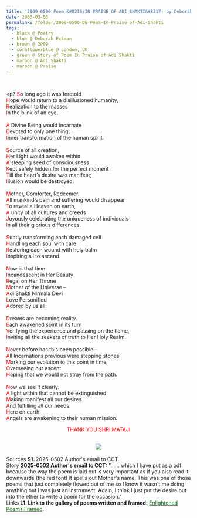 ```yaml
---
title: '2009-0500 Poem &#8216;IN PRAISE OF ADI SHAKTI&#8217; by Deborah Eckman, London, UK'
date: 2003-03-03
permalink: /folder/2009-0500-DE-Poem-In-Praise-of-Adi-Shakti
tags:
  - black @ Poetry
  - blue @ Deborah Eckman
  - brown @ 2009
  - cornflowerblue @ London, UK
  - green @ Story of Poem In Praise of Adi Shakti  
  - maroon @ Adi Shakti
  - maroon @ Praise
---
```


<br>

<p?
<font color="Red">S</font>o long ago it was foretold<br>
<font color="Red">H</font>ope would return to a disillusioned humanity,<br>
<font color="Red">R</font>ealization to the masses<br>
<font color="Red">I</font>n the blink of an eye.<br>
<br>
<font color="Red">A</font> Divine Being would incarnate<br>
<font color="Red">D</font>evoted to only one thing:<br>
<font color="Red">I</font>nner transformation of the human spirit.<br>
<br>
<font color="Red">S</font>ource of all creation,<br>
<font color="Red">H</font>er Light would awaken within<br>
<font color="Red">A</font> sleeping seed of consciousness<br>
<font color="Red">K</font>ept safely hidden for the perfect moment<br>
<font color="Red">T</font>ill the heart’s desire was manifest;<br>
<font color="Red">I</font>llusion would be destroyed.<br>
<br>
<font color="Red">M</font>other, Comforter, Redeemer.<br>
<font color="Red">A</font>ll mankind’s pain and suffering would disappear<br>
<font color="Red">T</font>o reveal a Heaven on earth,<br>
<font color="Red">A</font> unity of all cultures and creeds<br>
<font color="Red">J</font>oyously celebrating the uniqueness of individuals<br>
<font color="Red">I</font>n all their glorious differences.<br>
<br>
<font color="Red">S</font>ubtly transforming each damaged cell<br>
<font color="Red">H</font>andling each soul with care<br>
<font color="Red">R</font>estoring each wound with holy balm<br>
<font color="Red">I</font>nspiring all to ascend.<br>
<br>
<font color="Red">N</font>ow is that time.<br>
<font color="Red">I</font>ncandescent in Her Beauty<br>
<font color="Red">R</font>egal on Her Throne<br>
<font color="Red">M</font>other of the Universe –<br>
<font color="Red">A</font>di Shakti Nirmala Devi<br>
<font color="Red">L</font>ove Personified<br>
<font color="Red">A</font>dored by us all.<br>
<br>
<font color="Red">D</font>reams are becoming reality.<br>
<font color="Red">E</font>ach awakened spirit in its turn<br>
<font color="Red">V</font>erifying the experience and passing on the flame,<br>
<font color="Red">I</font>nviting all the seekers of truth to Her Holy Realm.<br>
<br>
<font color="Red">N</font>ever before has this been possible –<br>
<font color="Red">A</font>ll Incarnations previous were stepping stones<br>
<font color="Red">M</font>arking our evolution to this point in time,<br>
<font color="Red">O</font>verseeing our ascent<br>
<font color="Red">H</font>oping that we would not stray from the path.<br>
<br>
<font color="Red">N</font>ow we see it clearly.<br>
<font color="Red">A</font> light within that cannot be extinguished<br>
<font color="Red">M</font>aking manifest all our desires<br>
<font color="Red">A</font>nd fulfilling all our needs.<br>
<font color="Red">H</font>ere on earth<br>
<font color="Red">A</font>ngels are awakening to their human mission.<br>
</p>

<p style="text-align:center;"><font color="Red">THANK YOU SHRI MATAJI</font>
</p>

<br>

<div style="text-align: center"><img src="https://pub-419291371d4c44a1b438e7d5a9e4e904.r2.dev/2009-0500_Poem_'In_praise_of_Adi_Shakti'_by_Deborah_Eckman_London_UK.jpg" /></div>

<br>

<wave-list>
<list-title color="DarkSeaGreen" width="40">Sources</list-title>
  <list-item color="BlanchedAlmond"  width="280"><b>S1. </b> 2025-0502 Author's email to CCT.</list-item>
</wave-list>

<br>

<wave-list>
<list-title color="DarkSeaGreen" width="25">Story</list-title>
  <list-item color="BlanchedAlmond"  width="280"><b>2025-0502 Author's email to CCT:</b> "...... which I have put as a pdf because the way the poem is laid out is very important as if you also read it downwards (the red font) it spells out Mother's name. This was one of those poems that just completely flowed out of me so I know it wasn't me doing anything but I was just an instrument. Again, I think I just put the desire out into the ether to write a poem for the occasion."</list-item>
</wave-list>

<br>

<wave-list>
<list-title color="DarkSeaGreen" width="25">Links</list-title>
  <list-item color="BlanchedAlmond"  width="285"><b> L1. Link to the gallery of poems written and framed:</b> <a href="https://imageevent.com/sahaja/art/enlightenedpoemsframed"><font color="DarkGreen">Enlightened Poems Framed</font></a>. </list-item>
</wave-list>